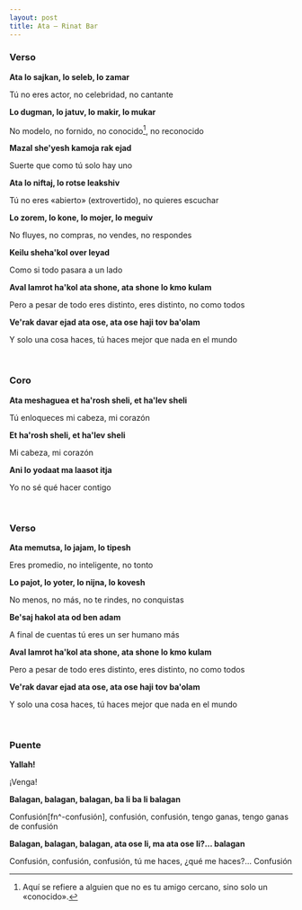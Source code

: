 ```yaml
---
layout: post
title: Ata – Rinat Bar
---
```


### Verso
**Ata lo sajkan, lo seleb, lo zamar**

Tú no eres actor, no celebridad, no cantante

**Lo dugman, lo jatuv, lo makir, lo mukar**

No modelo, no fornido, no conocido[^fn-conocido], no reconocido

**Mazal she'yesh kamoja rak ejad**

Suerte que como tú solo hay uno

**Ata lo niftaj, lo rotse leakshiv**

Tú no eres «abierto» (extrovertido), no quieres escuchar

**Lo zorem, lo kone, lo mojer, lo meguiv**

No fluyes, no compras, no vendes, no respondes

**Keilu sheha'kol over leyad**

Como si todo pasara a un lado 

**Aval lamrot ha'kol ata shone, ata shone lo kmo kulam**

Pero a pesar de todo eres distinto, eres distinto, no como todos

**Ve'rak davar ejad ata ose, ata ose haji tov ba'olam**

Y solo una cosa haces, tú haces mejor que nada en el mundo

<br />

### Coro

**Ata meshaguea et ha'rosh sheli, et ha'lev sheli**

Tú enloqueces mi cabeza, mi corazón

**Et ha'rosh sheli, et ha'lev sheli**

Mi cabeza, mi corazón

**Ani lo yodaat ma laasot itja**

Yo no sé qué hacer contigo

<br />

### Verso

**Ata memutsa, lo jajam, lo tipesh**

Eres promedio, no inteligente, no tonto

**Lo pajot, lo yoter, lo nijna, lo kovesh**

No menos, no más, no te rindes, no conquistas

**Be'saj hakol ata od ben adam**

A final de cuentas tú eres un ser humano más

**Aval lamrot ha'kol ata shone, ata shone lo kmo kulam**

Pero a pesar de todo eres distinto, eres distinto, no como todos

**Ve'rak davar ejad ata ose, ata ose haji tov ba'olam**

Y solo una cosa haces, tú haces mejor que nada en el mundo

<br />

### Puente

**Yallah!**

¡Venga!

**Balagan, balagan, balagan, ba li ba li balagan**

Confusión[fn^-confusión], confusión, confusión, tengo ganas, tengo ganas de confusión

**Balagan, balagan, balagan, ata ose li, ma ata ose li?… balagan**

Confusión, confusión, confusión, tú me haces, ¿qué me haces?… Confusión

[^fn-conocido]: Aquí se refiere a alguien que no es tu amigo cercano, sino solo un «conocido».
[^fn-confusión]: La palabra *balagan* significa «desorden, confusión, caos». En la canción se refiere a que él le causa a ella un «caos o confusión emocional», por decirlo de algún modo, pero de manera positiva.
